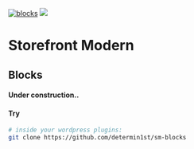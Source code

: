 [![blocks](https://raw.githack.com/determin1st/sm-blocks/master/inc/logo.jpg)](https://www.youtube.com/watch?v=W28kNzz50pw)
[![](https://data.jsdelivr.com/v1/package/npm/http-fetch-json/badge)](https://www.jsdelivr.com/package/npm/http-fetch-json)

# Storefront Modern
## Blocks

#### Under construction..

#### Try

```bash
# inside your wordpress plugins:
git clone https://github.com/determin1st/sm-blocks
```

